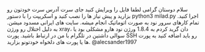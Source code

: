 سلام دوستان گرامی
لطفا فایل را ویرایش کنید جای سرت آدرس سرت خودتون رو بزارید و پیش نیاز ها را نصب کنید و اسکریپت را با دستور python3 milad.py اجرا کنید.
تمام کارهای سرور نود به صورت اتوماتیک انجام میشه.
سایت های ایرانی مسدود میشن.
به دلیل اختلال رو ورژن xray، دان گرید کردم به 1.8.4 ورژن نود هارو
مشکلی بود یا سوالی داشتین در تلگرام با من در ارتباط باشید.
پورت SSH رو باید اضافه کنید به پورت ها یا پورت های دلخواه خودتونو بزارید.
@alecsander1997

